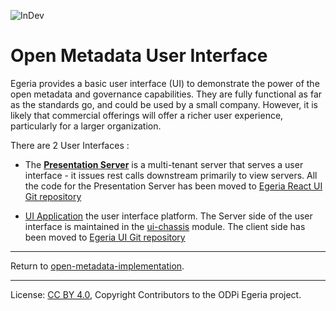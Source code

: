 <!-- SPDX-License-Identifier: CC-BY-4.0 -->
<!-- Copyright Contributors to the ODPi Egeria project. -->
 
![InDev](../../open-metadata-publication/website/images/egeria-content-status-in-development.png#pagewidth)

# Open Metadata User Interface

Egeria provides a basic user interface (UI) to demonstrate the power of the open
metadata and governance capabilities. They are fully functional as
far as the standards go, and could be used by a small company. However,
it is likely that commercial offerings will offer a richer user experience,
particularly for a larger organization.

There are 2 User Interfaces :

* The **[Presentation Server](../admin-services/docs/concepts/presentation-server.md)** is a multi-tenant server that serves a user interface - it issues rest calls downstream primarily to view
  servers. All the code for the Presentation Server has been moved to [Egeria React UI Git repository](https://github.com/odpi/egeria-react-ui)

*  [UI Application](ui-chassis) the user interface platform. The Server side of the user interface is maintained in the [ui-chassis](ui-chassis) module.
The client side has been moved to [Egeria UI Git repository](https://github.com/odpi/egeria-ui)


----
Return to [open-metadata-implementation](..).

----
License: [CC BY 4.0](https://creativecommons.org/licenses/by/4.0/),
Copyright Contributors to the ODPi Egeria project.